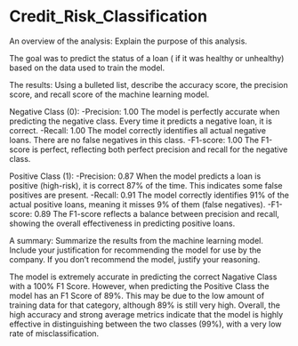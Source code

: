 # Credit_Risk_Classification

An overview of the analysis: Explain the purpose of this analysis.

The goal was to predict the status of a loan ( if it was healthy or unhealthy) based on the data used to train the model.

The results: Using a bulleted list, describe the accuracy score, the precision score, and recall score of the machine learning model.

Negative Class (0):
    -Precision: 1.00
The model is perfectly accurate when predicting the negative class. Every time it predicts a negative loan, it is correct.
    -Recall: 1.00
The model correctly identifies all actual negative loans. There are no false negatives in this class.
    -F1-score: 1.00
The F1-score is perfect, reflecting both perfect precision and recall for the negative class. 

Positive Class (1):
    -Precision: 0.87
When the model predicts a loan is positive (high-risk), it is correct 87% of the time. This indicates some false positives are present.
    -Recall: 0.91
The model correctly identifies 91% of the actual positive loans, meaning it misses 9% of them (false negatives).
    -F1-score: 0.89
The F1-score reflects a balance between precision and recall, showing the overall effectiveness in predicting positive loans.

A summary: Summarize the results from the machine learning model. Include your justification for recommending the model for use by the company. If you don’t recommend the model, justify your reasoning.

The model is extremely accurate in predicting the correct Nagative Class with a 100% F1 Score. However, when predicting the Positive Class the model has an F1 Score of 89%. This may be due to the low amount of training data for that category, although 89% is still very high. Overall, the high accuracy and strong average metrics indicate that the model is highly effective in distinguishing between the two classes (99%), with a very low rate of misclassification.
